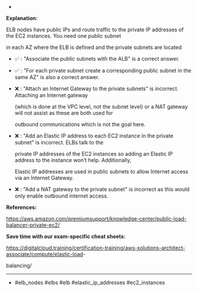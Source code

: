 *

**Explanation:**

ELB nodes have public IPs and route traffic to the private IP addresses of the EC2 instances. You need one public subnet

in each AZ where the ELB is defined and the private subnets are located

* ✅ :  "Associate the public subnets with the ALB" is a correct answer.

* ✅ :  "For each private subnet create a corresponding public subnet in the same AZ" is also a correct answer.

* ❌ :  "Attach an Internet Gateway to the private subnets" is incorrect. Attaching an Internet gateway

  (which is done at the VPC level, not the subnet level) or a NAT gateway will not assist as these are both used for

  outbound communications which is not the goal here.

* ❌ :  "Add an Elastic IP address to each EC2 instance in the private subnet" is incorrect. ELBs talk to the

  private IP addresses of the EC2 instances so adding an Elastic IP address to the instance won’t help. Additionally,

  Elastic IP addresses are used in public subnets to allow Internet access via an Internet Gateway.

* ❌ :  "Add a NAT gateway to the private subnet" is incorrect as this would only enable outbound internet access.

**References:**

<https://aws.amazon.com/premiumsupport/knowledge-center/public-load-balancer-private-ec2/>

**Save time with our exam-specific cheat sheets:**

<https://digitalcloud.training/certification-training/aws-solutions-architect-associate/compute/elastic-load>-

balancing/

----
* #elb_nodes #elbs #elb #elastic_ip_addresses #ec2_instances
